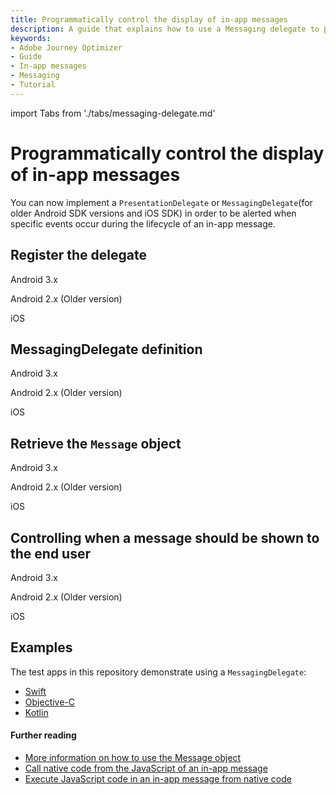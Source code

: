 ```yaml
---
title: Programmatically control the display of in-app messages
description: A guide that explains how to use a Messaging delegate to programmatically control the display of in-app messages.
keywords:
- Adobe Journey Optimizer
- Guide
- In-app messages
- Messaging
- Tutorial
---
```


import Tabs from './tabs/messaging-delegate.md'

# Programmatically control the display of in-app messages

You can now implement a `PresentationDelegate` or `MessagingDelegate`(for older Android SDK versions and iOS SDK) in order to be alerted when specific events occur during the lifecycle of an in-app message.

## Register the delegate

<TabsBlock orientation="horizontal" slots="heading, content" repeat="3"/>

Android 3.x

<Tabs query="platform=android3x&function=register"/>

Android 2.x (Older version)

<Tabs query="platform=android2x&function=register"/>

iOS

<Tabs query="platform=ios&function=register"/>

## MessagingDelegate definition

<TabsBlock orientation="horizontal" slots="heading, content" repeat="3"/>

Android 3.x

<Tabs query="platform=android3x&function=messaging-delegate"/>

Android 2.x (Older version)

<Tabs query="platform=android2x&function=messaging-delegate"/>

iOS

<Tabs query="platform=ios&function=messaging-delegate"/>

## Retrieve the `Message` object

<TabsBlock orientation="horizontal" slots="heading, content" repeat="3"/>

Android 3.x

<Tabs query="platform=android3x&function=using-object"/>

Android 2.x (Older version)

<Tabs query="platform=android2x&function=using-object"/>

iOS

<Tabs query="platform=ios&function=using-object"/>

## Controlling when a message should be shown to the end user

<TabsBlock orientation="horizontal" slots="heading, content" repeat="3"/>

Android 3.x

<Tabs query="platform=android3x&function=controlling-message"/>

Android 2.x (Older version)

<Tabs query="platform=android2x&function=controlling-message"/>

iOS

<Tabs query="platform=ios&function=controlling-message"/>

## Examples

The test apps in this repository demonstrate using a `MessagingDelegate`:

* [Swift](https://github.com/adobe/aepsdk-messaging-ios/tree/main/TestApps/MessagingDemoApp)
* [Objective-C](https://github.com/adobe/aepsdk-messaging-ios/tree/main/TestApps/MessagingDemoAppObjC)
* [Kotlin](https://github.com/adobe/aepsdk-messaging-android/tree/main/code/testapp)

#### Further reading

* [More information on how to use the Message object](../../public-classes/message.md)
* [Call native code from the JavaScript of an in-app message](./native-from-javascript.md)
* [Execute JavaScript code in an in-app message from native code](./javascript-from-native.md)
